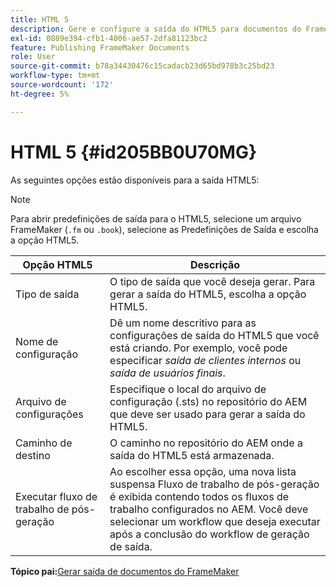 ```yaml
---
title: HTML 5
description: Gere e configure a saída do HTML5 para documentos do FrameMaker no AEM Guides.
exl-id: 0889e394-cfb1-4006-ae57-2dfa81123bc2
feature: Publishing FrameMaker Documents
role: User
source-git-commit: b78a34430476c15cadacb23d65bd978b3c25bd23
workflow-type: tm+mt
source-wordcount: '172'
ht-degree: 5%

---
```


# HTML 5 {#id205BB0U70MG}

As seguintes opções estão disponíveis para a saída HTML5:

>[!NOTE]
>
> Para abrir predefinições de saída para o HTML5, selecione um arquivo FrameMaker \(`.fm` ou `.book`\), selecione as Predefinições de Saída e escolha a opção HTML5.

| Opção HTML5 | Descrição |
|------------|-----------|
| Tipo de saída | O tipo de saída que você deseja gerar. Para gerar a saída do HTML5, escolha a opção HTML5. |
| Nome de configuração | Dê um nome descritivo para as configurações de saída do HTML5 que você está criando. Por exemplo, você pode especificar *saída de clientes internos* ou *saída de usuários finais*. |
| Arquivo de configurações | Especifique o local do arquivo de configuração \(.sts\) no repositório do AEM que deve ser usado para gerar a saída do HTML5. |
| Caminho de destino | O caminho no repositório do AEM onde a saída do HTML5 está armazenada. |
| Executar fluxo de trabalho de pós-geração | Ao escolher essa opção, uma nova lista suspensa Fluxo de trabalho de pós-geração é exibida contendo todos os fluxos de trabalho configurados no AEM. Você deve selecionar um workflow que deseja executar após a conclusão do workflow de geração de saída. |

**Tópico pai:**&#x200B;[ Gerar saída de documentos do FrameMaker](fm-output-generatation.md)
